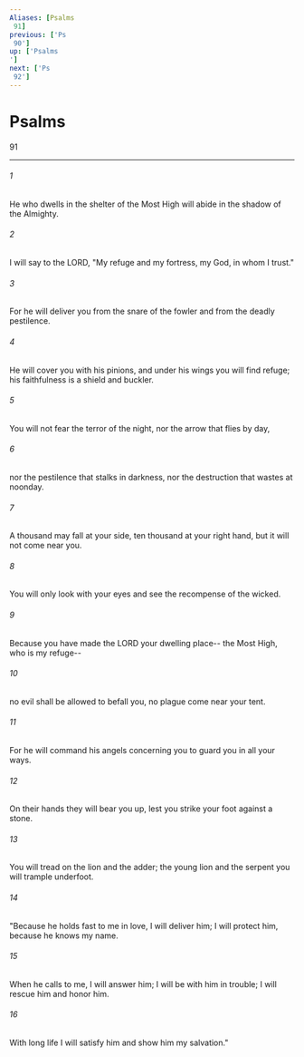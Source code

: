 ```yaml
---
Aliases: [Psalms 91]
previous: ['Ps 90']
up: ['Psalms']
next: ['Ps 92']
---
```

# Psalms 91

***
 

###### 1 
He who dwells in the shelter of the Most High  will abide in the shadow of the Almighty.   

###### 2 
I will say to the LORD, "My refuge and my fortress,  my God, in whom I trust."  

###### 3 
For he will deliver you from the snare of the fowler  and from the deadly pestilence.   

###### 4 
He will cover you with his pinions,  and under his wings you will find refuge;  his faithfulness is a shield and buckler.   

###### 5 
You will not fear the terror of the night,  nor the arrow that flies by day,   

###### 6 
nor the pestilence that stalks in darkness,  nor the destruction that wastes at noonday.  

###### 7 
A thousand may fall at your side,  ten thousand at your right hand,  but it will not come near you.   

###### 8 
You will only look with your eyes  and see the recompense of the wicked.  

###### 9 
Because you have made the LORD your dwelling place--  the Most High, who is my refuge--   

###### 10 
no evil shall be allowed to befall you,  no plague come near your tent.  

###### 11 
For he will command his angels concerning you  to guard you in all your ways.   

###### 12 
On their hands they will bear you up,  lest you strike your foot against a stone.   

###### 13 
You will tread on the lion and the adder;  the young lion and the serpent you will trample underfoot.  

###### 14 
"Because he holds fast to me in love, I will deliver him;  I will protect him, because he knows my name.   

###### 15 
When he calls to me, I will answer him;  I will be with him in trouble;  I will rescue him and honor him.   

###### 16 
With long life I will satisfy him  and show him my salvation."
